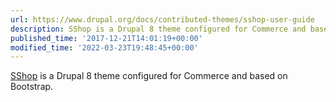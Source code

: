 ```yaml
---
url: https://www.drupal.org/docs/contributed-themes/sshop-user-guide
description: SShop is a Drupal 8 theme configured for Commerce and based on Bootstrap.
published_time: '2017-12-21T14:01:19+00:00'
modified_time: '2022-03-23T19:48:45+00:00'
---
```

[SShop](https://www.drupal.org/project/sshop) is a Drupal 8 theme configured for Commerce and based on Bootstrap.